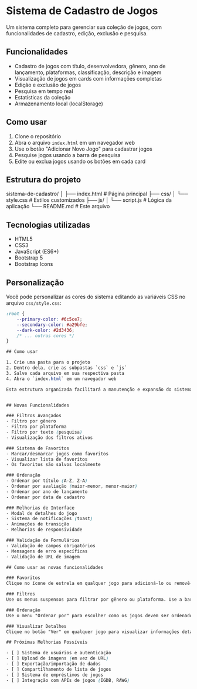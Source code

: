 # Sistema de Cadastro de Jogos

Um sistema completo para gerenciar sua coleção de jogos, com funcionalidades de cadastro, edição, exclusão e pesquisa.

## Funcionalidades

- Cadastro de jogos com título, desenvolvedora, gênero, ano de lançamento, plataformas, classificação, descrição e imagem
- Visualização de jogos em cards com informações completas
- Edição e exclusão de jogos
- Pesquisa em tempo real
- Estatísticas da coleção
- Armazenamento local (localStorage)

## Como usar

1. Clone o repositório
2. Abra o arquivo `index.html` em um navegador web
3. Use o botão "Adicionar Novo Jogo" para cadastrar jogos
4. Pesquise jogos usando a barra de pesquisa
5. Edite ou exclua jogos usando os botões em cada card

## Estrutura do projeto

sistema-de-cadastro/
│
├── index.html # Página principal
├── css/
│ └── style.css # Estilos customizados
├── js/
│ └── script.js # Lógica da aplicação
└── README.md # Este arquivo

## Tecnologias utilizadas

- HTML5
- CSS3
- JavaScript (ES6+)
- Bootstrap 5
- Bootstrap Icons

## Personalização

Você pode personalizar as cores do sistema editando as variáveis CSS no arquivo `css/style.css`:

```css
:root {
    --primary-color: #6c5ce7;
    --secondary-color: #a29bfe;
    --dark-color: #2d3436;
    /* ... outras cores */
}

## Como usar

1. Crie uma pasta para o projeto
2. Dentro dela, crie as subpastas `css` e `js`
3. Salve cada arquivo em sua respectiva pasta
4. Abra o `index.html` em um navegador web

Esta estrutura organizada facilitará a manutenção e expansão do sistema no futuro.


## Novas Funcionalidades

### Filtros Avançados
- Filtro por gênero
- Filtro por plataforma
- Filtro por texto (pesquisa)
- Visualização dos filtros ativos

### Sistema de Favoritos
- Marcar/desmarcar jogos como favoritos
- Visualizar lista de favoritos
- Os favoritos são salvos localmente

### Ordenação
- Ordenar por título (A-Z, Z-A)
- Ordenar por avaliação (maior-menor, menor-maior)
- Ordenar por ano de lançamento
- Ordenar por data de cadastro

### Melhorias de Interface
- Modal de detalhes do jogo
- Sistema de notificações (toast)
- Animações de transição
- Melhorias de responsividade

### Validação de Formulários
- Validação de campos obrigatórios
- Mensagens de erro específicas
- Validação de URL de imagem

## Como usar as novas funcionalidades

### Favoritos
Clique no ícone de estrela em qualquer jogo para adicioná-lo ou removê-lo dos favoritos.

### Filtros
Use os menus suspensos para filtrar por gênero ou plataforma. Use a barra de pesquisa para buscar por texto.

### Ordenação
Use o menu "Ordenar por" para escolher como os jogos devem ser ordenados.

### Visualizar Detalhes
Clique no botão "Ver" em qualquer jogo para visualizar informações detalhadas.

## Próximas Melhorias Possíveis

- [ ] Sistema de usuários e autenticação
- [ ] Upload de imagens (em vez de URL)
- [ ] Exportação/importação de dados
- [ ] Compartilhamento de lista de jogos
- [ ] Sistema de empréstimos de jogos
- [ ] Integração com APIs de jogos (IGDB, RAWG)